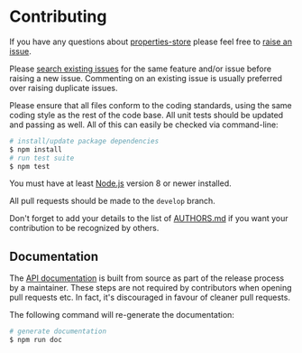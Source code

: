 # Contributing

If you have any questions about [properties-store](https://github.com/NotNinja/properties-store) please feel free to
[raise an issue](https://github.com/NotNinja/properties-store/issues/new).

Please [search existing issues](https://github.com/NotNinja/properties-store/issues) for the same feature and/or issue
before raising a new issue. Commenting on an existing issue is usually preferred over raising duplicate issues.

Please ensure that all files conform to the coding standards, using the same coding style as the rest of the code base.
All unit tests should be updated and passing as well. All of this can easily be checked via command-line:

``` bash
# install/update package dependencies
$ npm install
# run test suite
$ npm test
```

You must have at least [Node.js](https://nodejs.org) version 8 or newer installed.

All pull requests should be made to the `develop` branch.

Don't forget to add your details to the list of
[AUTHORS.md](https://github.com/NotNinja/properties-store/blob/master/AUTHORS.md) if you want your contribution to be
recognized by others.

## Documentation

The [API documentation](https://github.com/NotNinja/properties-store/blob/master/docs/api.md) is built from source as
part of the release process by a maintainer. These steps are not required by contributors when opening pull requests
etc. In fact, it's discouraged in favour of cleaner pull requests.

The following command will re-generate the documentation:

``` bash
# generate documentation
$ npm run doc
```
